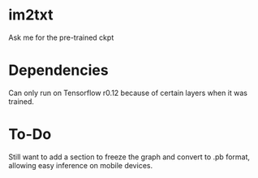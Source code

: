 # im2txt
Ask me for the pre-trained ckpt

# Dependencies
Can only run on Tensorflow r0.12 because of certain layers when it was trained.

# To-Do
Still want to add a section to freeze the graph and convert to .pb format, allowing easy inference on mobile devices.

